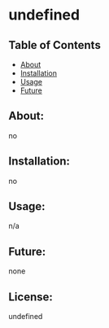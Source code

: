 # undefined

## Table of Contents
- [About](#About)
- [Installation](#installation)
- [Usage](#usage)
- [Future](#future)

## About:
no
## Installation:
no
## Usage:
n/a
## Future:
none
## License:
undefined